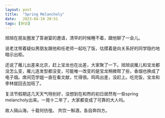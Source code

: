 ```yaml
---
layout: post
title:  "Spring Melancholy" 
date:   2023-04-10 20:51
tags: [杂记]
---
```


旭旭在朋友圈发了答谢宴的邀请，清早的时候睡不着，跟他聊了一会儿。

说老沈带着疑似男朋友跟他和任老师一起吃了饭，估摸着是向关系好的同学隐约地暗示出柜。

还说了雁儿出差来北京，赶上宝龙也在出差，大家聚了一下。旭旭说雁儿和宝龙都没怎么变，雁儿连发型都没变，可能唯一改变的是宝龙稍微帮了些，香烟也换成了电子烟。席间范学姐一直在看文献，忙得很。鸣鸣出差，没赶上。吃完饭，宝龙和李林就回去加班了。

复活节假期这几天天气特别好，没想到在和煦的初日居然有一些spring melancholy出来。一晃十二年了，大家都变成了可靠的大人吗。

故人隔山海，十载何彷徨。
共饮一斛酒，各自奔四方。
